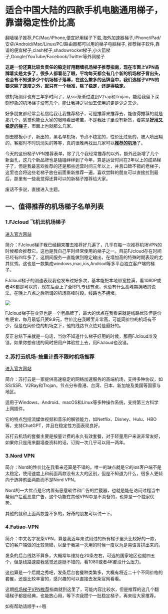 # 适合中国大陆的四款手机电脑通用梯子，靠谱稳定性价比高
翻墙梯子推荐,PC/Mac/iPhone,便宜好用梯子下载,海外加速器梯子,iPhone/iPad/安卓/Android/Mac/Linux/PC/路由器都可以用的梯子电脑梯子, 推荐梯子软件,靠谱的便宜梯子,clash梯子,shadowrocket梯子,小火箭梯子,Google/YouTube/Facebook/Twitter等外网梯子

**这是一份还算比较负责任的稳定好用翻墙机场梯子推荐指南，现在市面上VPN品牌着实是太多了，很多人都看花了眼，平均每天都会有几个新的机场梯子冒出头，也会有不知道多少个机场梯子落幕，在这么繁多的品牌当中，我们选梯子VPN的要求除了速度之外，就只有一个标准，除了稳定，还是得稳定。**

做机场测评也有三年多时间了，从ssr渐渐过渡到V2ray和Trojan，能给我留下深刻印象的机场梯子没有几个，能让我持之以恒去使用的更是少之又少。

好多朋友都经常会私信给我让我推荐梯子，可是推荐来推荐去，能值得推荐的就是那几个，感觉也能让大家的眼睛看出老茧，不是我肚子里没有新货，着实是[**好用又稳定的梯子**](http://react-china.org/t/topic/40230)，市面上也就那么几家。

刨去模板小子，新出的，黑名单机场，节点不稳定的，性价比过低的，被人喷出翔的，客服时不时玩消失的等等，真的很难再找出几家可以[**推荐的机场**](https://reactchina.sxlcdn.com/t/topic/40257)了。

今天的这份梯子VPN推荐表单，除了几个我经常推荐的以外，额外还新增了几个新面孔，这几个新品牌也是磕磕绊绊到了今年，算是运营时间在2年以上的成熟梯子了，但是我最喜欢推荐的还是那些运营时间三年以上，并且口碑不错的老梯子，这里也会将这些老梯子放在前面重新推荐一遍，喜欢尝鲜的朋友可以直接拉到最后，那里有一些我觉得还算可以的新梯子推荐给大家。

废话不多说，直接进入主题。


## 一、值得推荐的机场梯子名单列表
### 1.FJcloud 飞机云机场梯子
[进入官方网站](https://go.51tz.cc/nicecloud)

简介：FJcloud梯子我已经翻来覆去推荐好几遍了，几乎在每一次推荐机场VPN的时候都会推荐它，这也是我自己平时经常使用的梯子之一。目前FJcloud存在时间已经有四年多了，这期间服务一直能做到稳定输出，在墙加高的特殊时期表现的尤其优秀。这也是一款集成windows,mac,ios,Andriod等多平台独立客户端的梯子。

FJcloud梯子的测速表现我也发布过好多次，基本能把本地带宽拉满，看1080P或者4K都是可以的，现在后台上了全IEPL专线节点，也没有什么高峰期拥堵的说法，在晚上八点之后所谓的机场高峰时段，线路也不拥堵。

![](https://pic.imgdb.cn/item/652d292cc458853aefd4a43d.jpg)

FJcloud梯子在业界也是一个老品牌了，最大的优点在我看来就是线路优质但是价格便宜，每月最低只要9.9元，性价比在我眼里非常高，可能同价位的机场有不少，但是在同价位的机场之下，他的线路节点绝对是最好的。

反正总结下来就是一句话，当你不知道什么梯子好用的时候，那用FJcloud准没错，如果你想省钱的同时把用户体验拉上去，用FJcloud也没错。

### 2.苏打云机场-按量计费不限时机场推荐
[进入官方网站](https://go.51tz.cc/sodacloud)

简介：苏打云是一家提供高速稳定的网络加速服务的高端机场，支持多种协议，如SS/SSR、V2Ray和Trojan，节点分布香港、台湾、日本、新加坡及美国等国家与地区。

适用于Windows、Android、macOS和Linux等多种操作系统，支持第三方科学上网插件。

它的特点包括流媒体视频和音乐的解锁能力，如Netflix、Disney、Hulu、HBO等，支持ChatGPT，并且在稳定性方面表现良好。

苏打云机场的套餐主要是按量计费的永久有效套餐，对于轻量用户来说非常友好，如果你只是用来翻墙查资料的话，订购一次几乎可以用一两年。

### 3.Nord VPN
简介：Nord的性价比在我看来还算是不错的，唯一的缺点就是它的ios客户端不是太稳定，使用速度上和前面两款没有太大的区别，但是不知道为什么，很多人更倾向于选择前面两款而不是Nord VPN。

Nord的一大优点是它内置有恶意软件和广告的拦截器，也就是能在访问过程当中帮用户拦截恶意广告，这个功能在其他VPN中是不具备的，也算是一个独家优势。

其他的就和上面两款差不多的，好奇的朋友可以试一下。

### 4.Fatiao-VPN
简介：中文名字发条VPN，算是我近年来试用过的所有梯子里头比较好的一款，它的客户端做的比较简陋，以至于我第一次用的时候一度以为是易语言拼出来的。

发条的后台线路不算多，大概常年维持在20条左右，可选的国家地区也就四五个，但是线路速度我感觉还是挺不错的，看1080或者4K都没什么压力。

这也算是一个后期之秀吧，发条后台套餐种类繁多，大概有将近二十个不同价格的套餐，还是比较丰富的，感兴趣的可以直接去发条官网看看。

这期[机场梯子VPN推荐](https://github.com/Tecnono/tizi-4)指南就到这里了，可能内容比较水，但是推荐的这几个翻墙梯子都是经典，也能放心用，等下次我攒个一批稳定梯子，再来给大家推荐。

如有帮助请顺手+⭐哦
